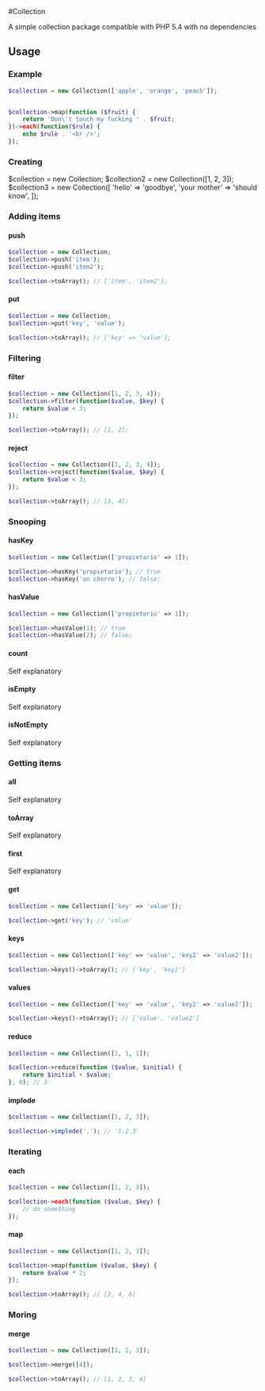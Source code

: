 #Collection

A simple collection package compatible with PHP 5.4 with no dependencies

## Usage

### Example

```php
$collection = new Collection(['apple', 'orange', 'peach']);


$collection->map(function ($fruit) {
    return 'Don\'t touch my fucking ' . $fruit;
})->each(function($rule) {
    echo $rule . '<br />';
});
```

### Creating

$collection = new Collection;
$collection2 = new Collection([1, 2, 3]);
$collection3 = new Collection([
    'hello' => 'goodbye',
    'your mother' => 'should know',
]);

### Adding items

#### push

```php
$collection = new Collection;
$collection->push('item');
$collection->push('item2');

$collection->toArray(); // ['item', 'item2'];
```

#### put

```php
$collection = new Collection;
$collection->put('key', 'value');

$collection->toArray(); // ['key' => 'value'];
```

### Filtering

#### filter
```php
$collection = new Collection([1, 2, 3, 4]);
$collection->filter(function($value, $key) {
    return $value < 3;
});

$collection->toArray(); // [1, 2];
```

#### reject
```php
$collection = new Collection([1, 2, 3, 4]);
$collection->reject(function($value, $key) {
    return $value < 3;
});

$collection->toArray(); // [3, 4];
```

### Snooping

#### hasKey
```php
$collection = new Collection(['propietario' => 1]);

$collection->hasKey('propietario'); // true
$collection->hasKey('un chorro'); // false;
```

#### hasValue
```php
$collection = new Collection(['propietario' => 1]);

$collection->hasValue(1); // true
$collection->hasValue(2); // false;
```

#### count

Self explanatory

#### isEmpty

Self explanatory

#### isNotEmpty

Self explanatory



### Getting items

#### all

Self explanatory

#### toArray

Self explanatory

#### first

Self explanatory

#### get

```php
$collection = new Collection(['key' => 'value']);

$collection->get('key'); // 'value'
```

#### keys

```php
$collection = new Collection(['key' => 'value', 'key2' => 'value2']);

$collection->keys()->toArray(); // ['key', 'key2'] 
```

#### values

```php
$collection = new Collection(['key' => 'value', 'key2' => 'value2']);

$collection->keys()->toArray(); // ['value', 'value2'] 
```

#### reduce

```php
$collection = new Collection([1, 1, 1]);

$collection->reduce(function ($value, $initial) {
    return $initial + $value;
}, 0); // 3
```

#### implode

```php
$collection = new Collection([1, 2, 3]);

$collection->implode('.'); // '1.2.3'
```

### Iterating

#### each
```php
$collection = new Collection([1, 2, 3]);

$collection->each(function ($value, $key) {
    // do something
});
```

#### map
```php
$collection = new Collection([1, 2, 3]);

$collection->map(function ($value, $key) {
    return $value * 2;
});

$collection->toArray(); // [2, 4, 6]
```

### Moring

#### merge
```php
$collection = new Collection([1, 2, 3]);

$collection->merge([4]);

$collection->toArray(); // [1, 2, 3, 4]
```
